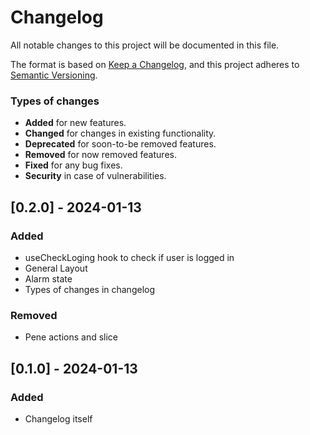 # Changelog

All notable changes to this project will be documented in this file.

The format is based on [Keep a Changelog](https://keepachangelog.com/en/1.0.0/),
and this project adheres to [Semantic Versioning](https://semver.org/spec/v2.0.0.html).

### Types of changes

- **Added** for new features.
- **Changed** for changes in existing functionality.
- **Deprecated** for soon-to-be removed features.
- **Removed** for now removed features.
- **Fixed** for any bug fixes.
- **Security** in case of vulnerabilities.

## [0.2.0] - 2024-01-13

### Added

- useCheckLoging hook to check if user is logged in
- General Layout
- Alarm state
- Types of changes in changelog

### Removed

- Pene actions and slice

## [0.1.0] - 2024-01-13

### Added

- Changelog itself

